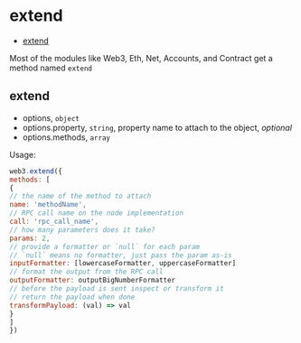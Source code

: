 # extend

+ [extend](#extend)

Most of the modules like Web3, Eth, Net, Accounts, and Contract
get a method named `extend`

## extend

+ options, `object`
+ options.property, `string`, property name to attach to the object, *optional*
+ options.methods, `array`

Usage:

```js
web3.extend({
methods: [
{
// the name of the method to attach
name: 'methodName',
// RPC call name on the node implementation
call: 'rpc_call_name',
// how many parameters does it take?
params: 2,
// provide a formatter or `null` for each param
// `null` means no formatter, just pass the param as-is
inputFormatter: [lowercaseFormatter, uppercaseFormatter]
// format the output from the RPC call
outputFormatter: outputBigNumberFormatter
// before the payload is sent inspect or transform it
// return the payload when done
transformPayload: (val) => val
}
]
})
```

